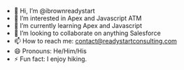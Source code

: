 - 👋 Hi, I’m @ibrownreadystart
- 👀 I’m interested in Apex and Javascript ATM
- 🌱 I’m currently learning Apex and Javascript
- 💞️ I’m looking to collaborate on anything Salesforce
- 📫 How to reach me: contact@readystartconsulting.com
- 😄 Pronouns: He/Him/His
- ⚡ Fun fact: I enjoy hiking.

<!---
ibrownreadystart/ibrownreadystart is a ✨ special ✨ repository because its `README.md` (this file) appears on your GitHub profile.
You can click the Preview link to take a look at your changes.
--->
